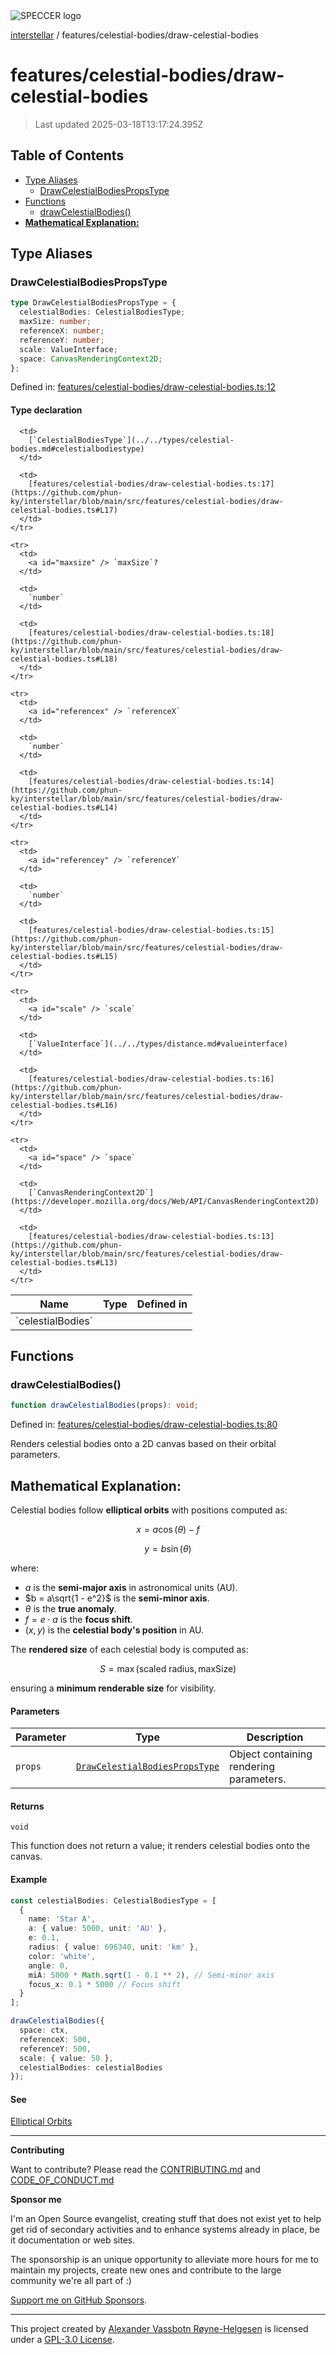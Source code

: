 <div>
  <img alt="SPECCER logo" src="https://raw.githubusercontent.com/phun-ky/interstellar/main/public/interstellar-header.png" style="max-height:120px;" />
</div>

[interstellar](../../README.md) /
features/celestial-bodies/draw-celestial-bodies

# features/celestial-bodies/draw-celestial-bodies

> Last updated 2025-03-18T13:17:24.395Z

## Table of Contents

- [Type Aliases](#type-aliases)
  - [DrawCelestialBodiesPropsType](#drawcelestialbodiespropstype)
- [Functions](#functions)
  - [drawCelestialBodies()](#drawcelestialbodies)
- [**Mathematical Explanation:**](#mathematical-explanation)

## Type Aliases

### DrawCelestialBodiesPropsType

```ts
type DrawCelestialBodiesPropsType = {
  celestialBodies: CelestialBodiesType;
  maxSize: number;
  referenceX: number;
  referenceY: number;
  scale: ValueInterface;
  space: CanvasRenderingContext2D;
};
```

Defined in:
[features/celestial-bodies/draw-celestial-bodies.ts:12](https://github.com/phun-ky/interstellar/blob/main/src/features/celestial-bodies/draw-celestial-bodies.ts#L12)

#### Type declaration

<table>
  <thead>
    <tr>
      <th>Name</th>
      <th>Type</th>
      <th>Defined in</th>
    </tr>
  </thead>

  <tbody>
    <tr>
      <td>
        <a id="celestialbodies" /> `celestialBodies`
      </td>

      <td>
        [`CelestialBodiesType`](../../types/celestial-bodies.md#celestialbodiestype)
      </td>

      <td>
        [features/celestial-bodies/draw-celestial-bodies.ts:17](https://github.com/phun-ky/interstellar/blob/main/src/features/celestial-bodies/draw-celestial-bodies.ts#L17)
      </td>
    </tr>

    <tr>
      <td>
        <a id="maxsize" /> `maxSize`?
      </td>

      <td>
        `number`
      </td>

      <td>
        [features/celestial-bodies/draw-celestial-bodies.ts:18](https://github.com/phun-ky/interstellar/blob/main/src/features/celestial-bodies/draw-celestial-bodies.ts#L18)
      </td>
    </tr>

    <tr>
      <td>
        <a id="referencex" /> `referenceX`
      </td>

      <td>
        `number`
      </td>

      <td>
        [features/celestial-bodies/draw-celestial-bodies.ts:14](https://github.com/phun-ky/interstellar/blob/main/src/features/celestial-bodies/draw-celestial-bodies.ts#L14)
      </td>
    </tr>

    <tr>
      <td>
        <a id="referencey" /> `referenceY`
      </td>

      <td>
        `number`
      </td>

      <td>
        [features/celestial-bodies/draw-celestial-bodies.ts:15](https://github.com/phun-ky/interstellar/blob/main/src/features/celestial-bodies/draw-celestial-bodies.ts#L15)
      </td>
    </tr>

    <tr>
      <td>
        <a id="scale" /> `scale`
      </td>

      <td>
        [`ValueInterface`](../../types/distance.md#valueinterface)
      </td>

      <td>
        [features/celestial-bodies/draw-celestial-bodies.ts:16](https://github.com/phun-ky/interstellar/blob/main/src/features/celestial-bodies/draw-celestial-bodies.ts#L16)
      </td>
    </tr>

    <tr>
      <td>
        <a id="space" /> `space`
      </td>

      <td>
        [`CanvasRenderingContext2D`](https://developer.mozilla.org/docs/Web/API/CanvasRenderingContext2D)
      </td>

      <td>
        [features/celestial-bodies/draw-celestial-bodies.ts:13](https://github.com/phun-ky/interstellar/blob/main/src/features/celestial-bodies/draw-celestial-bodies.ts#L13)
      </td>
    </tr>

  </tbody>
</table>

## Functions

### drawCelestialBodies()

```ts
function drawCelestialBodies(props): void;
```

Defined in:
[features/celestial-bodies/draw-celestial-bodies.ts:80](https://github.com/phun-ky/interstellar/blob/main/src/features/celestial-bodies/draw-celestial-bodies.ts#L80)

Renders celestial bodies onto a 2D canvas based on their orbital parameters.

## **Mathematical Explanation:**

Celestial bodies follow **elliptical orbits** with positions computed as:

$$
x = a \cos(\theta) - f
$$

$$
y = b \sin(\theta)
$$

where:

- $a$ is the **semi-major axis** in astronomical units (AU).
- $b = a\sqrt{1 - e^2}$ is the **semi-minor axis**.
- $\theta$ is the **true anomaly**.
- $f = e \cdot a$ is the **focus shift**.
- $(x, y)$ is the **celestial body's position** in AU.

The **rendered size** of each celestial body is computed as:

$$
S = \max(\text{scaled radius}, \text{maxSize})
$$

ensuring a **minimum renderable size** for visibility.

#### Parameters

| Parameter | Type                                                                                    | Description                             |
| --------- | --------------------------------------------------------------------------------------- | --------------------------------------- |
| `props`   | [`DrawCelestialBodiesPropsType`](draw-celestial-bodies.md#drawcelestialbodiespropstype) | Object containing rendering parameters. |

#### Returns

`void`

This function does not return a value; it renders celestial bodies onto the
canvas.

#### Example

```ts
const celestialBodies: CelestialBodiesType = [
  {
    name: 'Star A',
    a: { value: 5000, unit: 'AU' },
    e: 0.1,
    radius: { value: 696340, unit: 'km' },
    color: 'white',
    angle: 0,
    miA: 5000 * Math.sqrt(1 - 0.1 ** 2), // Semi-minor axis
    focus_x: 0.1 * 5000 // Focus shift
  }
];

drawCelestialBodies({
  space: ctx,
  referenceX: 500,
  referenceY: 500,
  scale: { value: 50 },
  celestialBodies: celestialBodies
});
```

#### See

[Elliptical Orbits](https://en.wikipedia.org/wiki/Ellipse)

---

**Contributing**

Want to contribute? Please read the
[CONTRIBUTING.md](https://github.com/phun-ky/interstellar/blob/main/CONTRIBUTING.md)
and
[CODE_OF_CONDUCT.md](https://github.com/phun-ky/interstellar/blob/main/CODE_OF_CONDUCT.md)

**Sponsor me**

I'm an Open Source evangelist, creating stuff that does not exist yet to help
get rid of secondary activities and to enhance systems already in place, be it
documentation or web sites.

The sponsorship is an unique opportunity to alleviate more hours for me to
maintain my projects, create new ones and contribute to the large community
we're all part of :)

[Support me on GitHub Sponsors](https://github.com/sponsors/phun-ky).

---

This project created by [Alexander Vassbotn Røyne-Helgesen](http://phun-ky.net)
is licensed under a
[GPL-3.0 License](https://choosealicense.com/licenses/gpl-3.0/).
